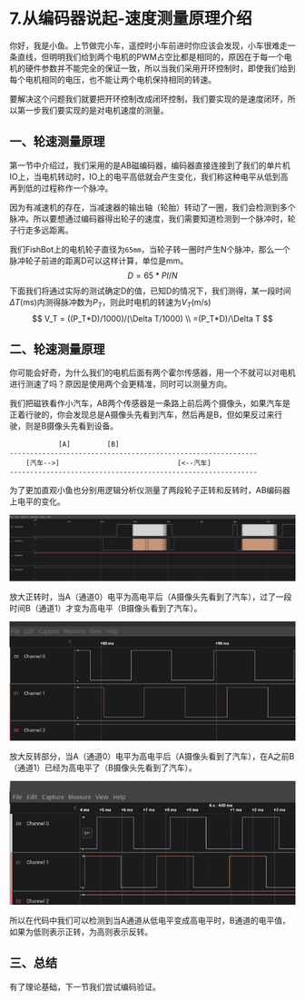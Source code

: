 # 7.从编码器说起-速度测量原理介绍

你好，我是小鱼。上节做完小车，遥控时小车前进时你应该会发现，小车很难走一条直线，但明明我们给到两个电机的PWM占空比都是相同的，原因在于每一个电机的硬件参数并不能完全的保证一致，所以当我们采用开环控制时，即使我们给到每个电机相同的电压，也不能让两个电机保持相同的转速。

要解决这个问题我们就要把开环控制改成闭环控制，我们要实现的是速度闭环，所以第一步我们要实现的是对电机速度的测量。

## 一、轮速测量原理

第一节中介绍过，我们采用的是AB磁编码器，编码器直接连接到了我们的单片机IO上，当电机转动时，IO上的电平高低就会产生变化，我们称这种电平从低到高再到低的过程称作一个脉冲。

因为有减速机的存在，当减速器的输出轴（轮胎）转动了一圈，我们会检测到多个脉冲。所以要想通过编码器得出轮子的速度，我们需要知道检测到一个脉冲时，轮子行走多远距离。

我们FishBot上的电机轮子直径为`65mm`，当轮子转一圈时产生N个脉冲，那么一个脉冲轮子前进的距离D可以这样计算，单位是mm。
$$
D = 65*PI/N
$$
下面我们将通过实际的测试确定D的值，已知D的情况下，我们测得，某一段时间$\Delta T$(ms)内测得脉冲数为$P_T$，则此时电机的转速为$V_T$(m/s)
$$
V_T = ((P_T*D)/1000)/(\Delta T/1000) \\
=(P_T*D)/\Delta T
$$

## 二、轮速测量原理

你可能会好奇，为什么我们的电机后面有两个霍尔传感器，用一个不就可以对电机进行测速了吗？原因是使用两个会更精准，同时可以测量方向。

我们把磁铁看作小汽车，AB两个传感器是一条路上前后两个摄像头，如果汽车是正着行驶的，你会发现总是A摄像头先看到汽车，然后再是B，但如果反过来行驶，则是B摄像头先看到设备。

```
			[A]  		[B]
-------------------------------------------------------------
	[汽车-->]								[<--汽车]
-------------------------------------------------------------
```

为了更加直观小鱼也分别用逻辑分析仪测量了两段轮子正转和反转时，AB编码器上电平的变化。

![image-20230301234207461](7.%E9%80%9F%E5%BA%A6%E6%B5%8B%E9%87%8F-%E5%AD%A6%E4%BC%9A%E4%BD%BF%E7%94%A8%E7%BC%96%E7%A0%81%E5%99%A8/imgs/image-20230301234207461.png)

放大正转时，当A（通道0）电平为高电平后（A摄像头先看到了汽车），过了一段时间B（通道1）才变为高电平（B摄像头看到了汽车）。

![image-20230301234246403](7.%E9%80%9F%E5%BA%A6%E6%B5%8B%E9%87%8F-%E5%AD%A6%E4%BC%9A%E4%BD%BF%E7%94%A8%E7%BC%96%E7%A0%81%E5%99%A8/imgs/image-20230301234246403.png)

放大反转部分，当A（通道0）电平为高电平后（A摄像头看到了汽车），在A之前B（通道1）已经为高电平了（B摄像头先看到了汽车）。

![image-20230301234437633](7.%E9%80%9F%E5%BA%A6%E6%B5%8B%E9%87%8F-%E5%AD%A6%E4%BC%9A%E4%BD%BF%E7%94%A8%E7%BC%96%E7%A0%81%E5%99%A8/imgs/image-20230301234437633.png)

所以在代码中我们可以检测到当A通道从低电平变成高电平时，B通道的电平值，如果为低则表示正转，为高则表示反转。

## 三、总结

有了理论基础，下一节我们尝试编码验证。